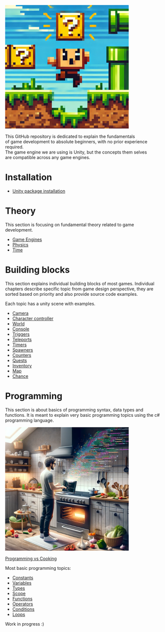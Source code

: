 
<img src="Documentation~/img/building_blocks_intro.webp" alt="game dev building blocks" height="400"/>

This GitHub repository is dedicated to explain the fundamentals   
of game development to absolute beginners, with no prior experience required.   
The game engine we are using is Unity, but the concepts them selves  
are compatible across any game engines.

# Installation

- [Unity package installation](Documentation~/installation/unity_upm_installation.md)

# Theory

This section is focusing on fundamental theory
related to game development.

- [Game Engines](Documentation~/game_dev/theory/game_engines.md)
- [Physics](Documentation~/game_dev/theory/physics.md)
- [Time](Documentation~/game_dev/theory/time.md)

# Building blocks

This section explains individual building blocks of most games.
Individual chapters describe specific topic from game design perspective,
they are sorted based on priority and also provide source code examples.

Each topic has a unity scene with examples.

- [Camera](Documentation~/game_dev/building_blocks/camera.md)
- [Character controller](Documentation~/game_dev/building_blocks/character_controller.md)
- [World](Documentation~/game_dev/building_blocks/world.md)
- [Console](Documentation~/game_dev/building_blocks/console.md)
- [Triggers](Documentation~/game_dev/building_blocks/triggers.md)
- [Teleports](Documentation~/game_dev/building_blocks/teleports.md)
- [Timers](Documentation~/game_dev/building_blocks/timers.md)
- [Spawners](Documentation~/game_dev/building_blocks/spawners.md)
- [Counters](Documentation~/game_dev/building_blocks/counters.md)
- [Quests](Documentation~/game_dev/building_blocks/quests.md)
- [Inventory](Documentation~/game_dev/building_blocks/inventory.md)
- [Map](Documentation~/game_dev/building_blocks/map.md)
- [Chance](Documentation~/game_dev/building_blocks/chance.md)

# Programming

This section is about basics of programming syntax, data types and functions.
It is meant to explain very basic programming topics using the c# programming language.

<img src="Documentation~/img/programming_vs_cooking.webp" alt="programming vs cooking" height="400"/>

[Programming vs Cooking](Documentation~/csharp/programming_vs_cooking.md)

Most basic programming topics:

- [Constants](Documentation~/csharp/constants.md)
- [Variables](Documentation~/csharp/variables.md)
- [Types](Documentation~/csharp/types.md)
- [Scope](Documentation~/csharp/scope.md)
- [Functions](Documentation~/csharp/functions.md)
- [Operators](Documentation~/csharp/operators.md)
- [Conditions](Documentation~/csharp/conditions.md)
- [Loops](Documentation~/csharp/loops.md)

Work in progress :)